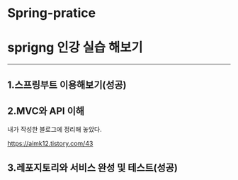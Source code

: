 # Spring-pratice

# sprigng 인강 실습 해보기
-------------------------------------
## 1.스프링부트 이용해보기(성공)

## 2.MVC와 API 이해 

내가 작성한 블로그에 정리해 놓았다.

https://aimk12.tistory.com/43

## 3.레포지토리와 서비스 완성 및 테스트(성공)
